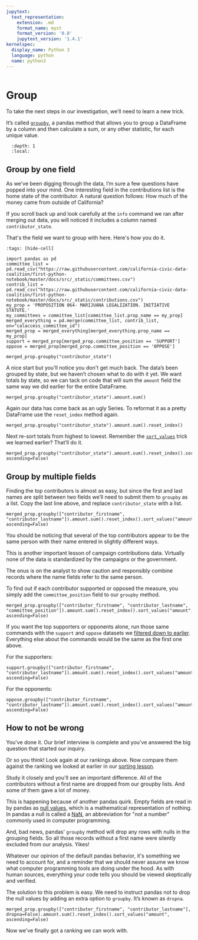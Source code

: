 ```yaml
---
jupytext:
  text_representation:
    extension: .md
    format_name: myst
    format_version: '0.8'
    jupytext_version: '1.4.1'
kernelspec:
  display_name: Python 3
  language: python
  name: python3
---
```


```{include} ./_templates/nav.html
```

# Group

To take the next steps in our investigation, we’ll need to learn a new trick.

It’s called [`groupby`](https://pandas.pydata.org/pandas-docs/stable/reference/api/pandas.DataFrame.groupby.html), a pandas method that allows you to group a DataFrame by a column and then calculate a sum, or any other statistic, for each unique value.

```{contents} Sections
  :depth: 1
  :local:
```

## Group by one field

As we've been digging through the data, I’m sure a few questions have popped into your mind. One interesting field in the contributions list is the home state of the contributor. A natural question follows: How much of the money came from outside of California?

If you scroll back up and look carefully at the `info` command we ran after merging out data, you will noticed it includes a column named `contributor_state`.

That's the field we want to group with here. Here's how you do it.

```{code-cell}
:tags: [hide-cell]

import pandas as pd
committee_list = pd.read_csv("https://raw.githubusercontent.com/california-civic-data-coalition/first-python-notebook/master/docs/src/_static/committees.csv")
contrib_list = pd.read_csv("https://raw.githubusercontent.com/california-civic-data-coalition/first-python-notebook/master/docs/src/_static/contributions.csv")
my_prop = 'PROPOSITION 064- MARIJUANA LEGALIZATION. INITIATIVE STATUTE.'
my_committees = committee_list[committee_list.prop_name == my_prop]
merged_everything = pd.merge(committee_list, contrib_list, on="calaccess_committee_id")
merged_prop = merged_everything[merged_everything.prop_name == my_prop]
support = merged_prop[merged_prop.committee_position == 'SUPPORT']
oppose = merged_prop[merged_prop.committee_position == 'OPPOSE']
```

```{code-cell}
merged_prop.groupby("contributor_state")
```

A nice start but you'll notice you don't get much back. The data’s been grouped by state, but we haven’t chosen what to do with it yet. We want totals by state, so we can tack on code that will sum the `amount` field the same way we did earlier for the entire DataFrame.

```{code-cell}
merged_prop.groupby("contributor_state").amount.sum()
```

Again our data has come back as an ugly Series. To reformat it as a pretty DataFrame use the `reset_index` method again.

```{code-cell}
merged_prop.groupby("contributor_state").amount.sum().reset_index()
```

Next re-sort totals from highest to lowest. Remember the [`sort_values`](sorting.md) trick we learned earlier? That’ll do it.

```{code-cell}
merged_prop.groupby("contributor_state").amount.sum().reset_index().sort_values("amount", ascending=False)
```

## Group by multiple fields

Finding the top contributors is almost as easy, but since the first and last names are split between two fields we’ll need to submit them to `groupby` as a list. Copy the last line above, and replace `contributor_state` with a list.

```{code-cell}
merged_prop.groupby(["contributor_firstname", "contributor_lastname"]).amount.sum().reset_index().sort_values("amount", ascending=False)
```

You should be noticing that several of the top contributors appear to be the same person with their name entered in slightly different ways.

This is another important lesson of campaign contributions data. Virtually none of the data is standardized by the campaigns or the government.

The onus is on the analyst to show caution and responsibly combine records where the name fields refer to the same person.

To find out if each contributor supported or opposed the measure, you simply add the `committee_position` field to our `groupby` method.

```{code-cell}
merged_prop.groupby(["contributor_firstname", "contributor_lastname", "committee_position"]).amount.sum().reset_index().sort_values("amount", ascending=False)
```

If you want the top supporters or opponents alone, run those same commands with the `support` and `oppose` datasets we [filtered down to earlier](filters.md). Everything else about the commands would be the same as the first one above.

For the supporters:

```{code-cell}
support.groupby(["contributor_firstname", "contributor_lastname"]).amount.sum().reset_index().sort_values("amount", ascending=False)
```

For the opponents:

```{code-cell}
oppose.groupby(["contributor_firstname", "contributor_lastname"]).amount.sum().reset_index().sort_values("amount", ascending=False)
```

## How to not be wrong

You've done it. Our brief interview is complete and you've answered the big question that started our inquiry.

Or so you think! Look again at our rankings above. Now compare them against the ranking we looked at earlier in our [sorting lesson](sorting.md).

Study it closely and you'll see an important difference. All of the contributors without a first name are dropped from our groupby lists. And some of them gave a lot of money.

This is happening because of another pandas quirk. Empty fields are read in by pandas as [null values](<https://en.wikipedia.org/wiki/Null_(mathematics)>), which is a mathematical representation of nothing. In pandas a null is called a [NaN](https://en.wikipedia.org/wiki/NaN), an abbreviation for "not a number" commonly used in computer programming.

And, bad news, pandas' ``groupby`` method will drop any rows with nulls in the grouping fields. So all those records without a first name were silently excluded from our analysis. Yikes!

Whatever our opinion of the default pandas behavior, it's something we need to account for, and a reminder that we should never assume we know what computer programming tools are doing under the hood. As with human sources, everything your code tells you should be viewed skeptically and verified.

The solution to this problem is easy. We need to instruct pandas not to drop the null values by adding an extra option to `groupby`. It’s known as `dropna`.


```{code-cell}
merged_prop.groupby(["contributor_firstname", "contributor_lastname"], dropna=False).amount.sum().reset_index().sort_values("amount", ascending=False)
```

Now we've finally got a ranking we can work with. 
